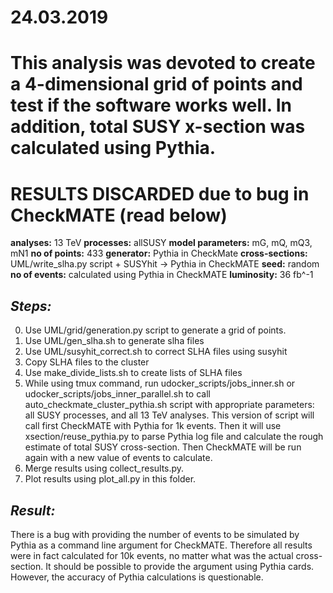 # 24.03.2019

# This analysis was devoted to create a 4-dimensional grid of points and test if the software works well. In addition, total SUSY x-section was calculated using Pythia.

# **RESULTS DISCARDED** due to bug in CheckMATE (read below)

**analyses:** 13 TeV
**processes:** allSUSY
**model parameters:**  mG, mQ, mQ3, mN1
**no of points:** 433
**generator:** Pythia in CheckMate
**cross-sections:** UML/write_slha.py script + SUSYhit -> Pythia in CheckMATE
**seed:** random
**no of events:** calculated using Pythia in CheckMATE
**luminosity:** 36 fb^-1

## *Steps:*
0. Use UML/grid/generation.py script to generate a grid of points.
1. Use UML/gen_slha.sh to generate slha files
2. Use UML/susyhit_correct.sh to correct SLHA files using susyhit
3. Copy SLHA files to the cluster
4. Use make_divide_lists.sh to create lists of SLHA files
4. While using tmux command, run udocker_scripts/jobs_inner.sh or  udocker_scripts/jobs_inner_parallel.sh to call auto_checkmate_cluster_pythia.sh script with appropriate parameters: all SUSY processes, and all 13 TeV analyses. This version of script will call first CheckMATE with Pythia for 1k events. Then it will use xsection/reuse_pythia.py to parse Pythia log file and calculate the rough estimate of total SUSY cross-section. Then CheckMATE will be run again with a new value of events to calculate.
5. Merge results using collect_results.py.
6. Plot results using plot_all.py in this folder.

## *Result:*
There is a bug with providing the number of events to be simulated by Pythia as a command line argument for CheckMATE. Therefore all results were in fact calculated for 10k events, no matter what was the actual cross-section. It should be possible to provide the argument using Pythia cards. However, the accuracy of Pythia calculations is questionable.
